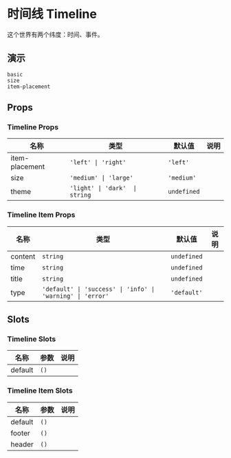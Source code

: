 # 时间线 Timeline
这个世界有两个纬度：时间、事件。
## 演示
```demo
basic
size
item-placement
```
## Props
### Timeline Props
|名称|类型|默认值|说明|
|-|-|-|-|
|item-placement|`'left' \| 'right'`|`'left'`||
|size|`'medium' \| 'large'`|`'medium'`||
|theme|`'light' \| 'dark'  \| string`|`undefined`||

### Timeline Item Props
|名称|类型|默认值|说明|
|-|-|-|-|
|content|`string`|`undefined`||
|time|`string`|`undefined`||
|title|`string`|`undefined`||
|type|`'default' \| 'success' \| 'info' \| 'warning' \| 'error'`|`'default'`||

## Slots
### Timeline Slots
|名称|参数|说明|
|-|-|-|
|default|`()`||

### Timeline Item Slots
|名称|参数|说明|
|-|-|-|
|default|`()`||
|footer|`()`||
|header|`()`||